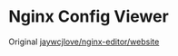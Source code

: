 # Nginx Config Viewer

Original [jaywcjlove/nginx-editor/website](https://github.com/jaywcjlove/nginx-editor/tree/main/website)
